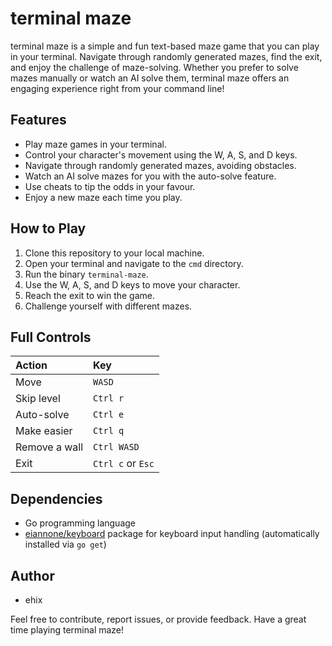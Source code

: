 # terminal maze

terminal maze is a simple and fun text-based maze game that you can play in your terminal. Navigate through randomly generated mazes, find the exit, and enjoy the challenge of maze-solving. Whether you prefer to solve mazes manually or watch an AI solve them, terminal maze offers an engaging experience right from your command line!

## Features

- Play maze games in your terminal.
- Control your character's movement using the W, A, S, and D keys.
- Navigate through randomly generated mazes, avoiding obstacles.
- Watch an AI solve mazes for you with the auto-solve feature.
- Use cheats to tip the odds in your favour.
- Enjoy a new maze each time you play.

## How to Play

1. Clone this repository to your local machine.
2. Open your terminal and navigate to the `cmd` directory.
3. Run the binary `terminal-maze`.
4. Use the W, A, S, and D keys to move your character.
5. Reach the exit to win the game.
6. Challenge yourself with different mazes.

## Full Controls
| Action        | Key                  |
| :------------ | :------------------- |
| Move          |  `WASD`              |
| Skip level    |  `Ctrl r`            |
| Auto-solve    |  `Ctrl e`            |
| Make easier   |  `Ctrl q`            |
| Remove a wall |  `Ctrl WASD`         |
| Exit          |  `Ctrl c` or `Esc`   |

## Dependencies

- Go programming language
- [eiannone/keyboard](https://github.com/eiannone/keyboard) package for keyboard input handling (automatically installed via `go get`)

## Author

- ehix

Feel free to contribute, report issues, or provide feedback. Have a great time playing terminal maze!
